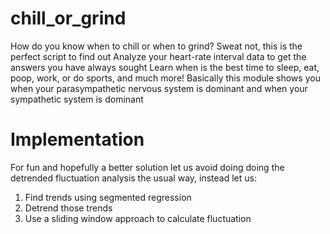 # chill_or_grind

How do you know when to chill or when to grind? Sweat not, this is the perfect script to find out
Analyze your heart-rate interval data to get the answers you have always sought
Learn when is the best time to sleep, eat, poop, work, or do sports, and much more!
Basically this module shows you when your parasympathetic nervous system is dominant and when your sympathetic system is dominant

# Implementation
For fun and hopefully a better solution let us avoid doing doing the detrended fluctuation analysis the usual way, instead let us:

1) Find trends using segmented regression
2) Detrend those trends
3) Use a sliding window approach to calculate fluctuation